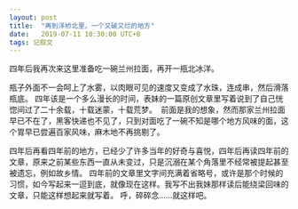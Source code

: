 ```yaml
---
layout: post
title:  "再到洋桥北里，一个又破又烂的地方"
date:   2019-07-11 10:30:00 UTC+8
tags: 记叙文
---
```


四年后我再次来这里准备吃一碗兰州拉面，再开一瓶北冰洋。 

瓶子外面不一会呵上了水雾，以肉眼可见的速度又变成了水珠，连成串，然后滑落瓶底。
四年该是一个多么漫长的时间，表妹的一篇原创文章里写着说到了自己恍惚间过了二十余载，十载迷蒙，十载荒梦。 
前面是我的想象，然而那家兰州拉面早已不在了，黑客快递也不见了，只到对面吃了一碗不知是哪个地方风味的面，这个胃早已尝遍百家风味，麻木地不再挑剔了。

四年后再看四年前的地方，已经少了许多当年的好奇与喜悦，四年后再读四年前的文章，原来之前某些东西一直从未变过，只是沉溺在某个角落里不经常被提起甚至被遗忘，例如故乡情。
四年前的文章里文字间充满着省略号，或许是那个时候的习惯，如今写起来一逗到底，就像现在这样。我写不出我妹那样读后能绕梁回味的文章，只能这样想起来就写着。
呼，碎碎念……就这样吧。